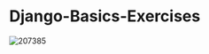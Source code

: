 # Django-Basics-Exercises

![207385](https://github.com/miroslav-valsorim/Django-Basics-Exercises/assets/71708774/763bdcf5-8652-4d9f-b924-9e7229aa3005)
